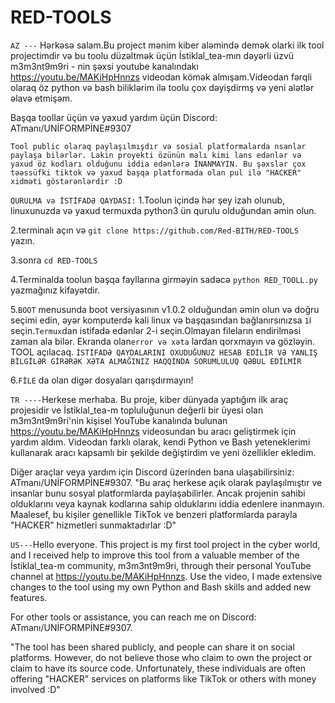 # RED-TOOLS
`AZ ---` Hərkəsə salam.Bu project mənim kiber aləmində demək olarki ilk tool projectimdir və bu toolu düzəltmək üçün İstiklal_tea-mın dəyərli üzvü 
m3m3nt9m9ri - nin şəxsi youtube kanalındakı https://youtu.be/MAKiHpHnnzs videodan kömək almışam.Videodan fərqli olaraq öz python və bash biliklərim ilə
toolu çox dəyişdirmş və yeni alətlər əlavə etmişəm.

Başqa toollar üçün və yaxud yardım üçün Discord: ATmanı/UNİFORMPİNE#9307

`Tool public olaraq paylaşılmışdır və sosial platformalarda nsanlar paylaşa bilərlər. Lakin proyekti özünün malı kimi lans edənlər
və yaxud öz kodları olduğunu iddia edənlərə
İNANMAYIN. Bu şəxslər çox təəssüfki tiktok və yaxud başqa platformada olan pul ilə "HACKER" xidməti göstərənlərdir :D`

`QURULMA və İSTİFADƏ QAYDASI:` 
1.Toolun içində hər şey izah olunub, linuxunuzda və yaxud termuxda python3 ün qurulu olduğundan əmin olun.

2.terminalı açın və `git clone https://github.com/Red-BITH/RED-TOOLS ` yazın.

3.sonra `cd RED-TOOLS`

4.Terminalda toolun  başqa fayllarına girməyin sadəcə `python RED_TOOLL.py` yazmağınız kifayətdir.

5.`BOOT` menusunda boot versiyasının v1.0.2 olduğundan əmin olun və doğru seçimi edin, əyər komputerdə kali linux və 
başqasından bağlanırsınızsa `1`i seçin.`Termux`dan istifadə edənlər 2-i seçin.Olmayan fileların endirilməsi zaman ala bilər.
Ekranda olan`error və xəta` lardan qorxmayın və gözləyin. TOOL açılacaq.
`İSTİFADƏ QAYDALARINI OXUDUĞUNUZ HESAB EDİLİR VƏ YANLIŞ BİLGİLƏR GİRƏRƏK XƏTA ALMAĞINIZ HAQQINDA SORUMLULUQ QƏBUL EDİLMİR`

6.`FİLE` da olan digər dosyaları qarışdırmayın!




`TR ----`Herkese merhaba. Bu proje, kiber dünyada yaptığım ilk araç projesidir ve İstiklal_tea-m topluluğunun değerli bir üyesi 
olan m3m3nt9m9ri'nin kişisel YouTube kanalında bulunan https://youtu.be/MAKiHpHnnzs videosundan bu aracı geliştirmek için yardım aldım. Videodan farklı olarak, kendi Python ve Bash yeteneklerimi kullanarak aracı kapsamlı bir şekilde değiştirdim ve yeni özellikler ekledim.

Diğer araçlar veya yardım için Discord üzerinden bana ulaşabilirsiniz: ATmanı/UNİFORMPİNE#9307.
"Bu araç herkese açık olarak paylaşılmıştır ve insanlar bunu sosyal platformlarda paylaşabilirler. 
Ancak projenin sahibi olduklarını veya kaynak kodlarına sahip olduklarını iddia edenlere inanmayın.
Maalesef, bu kişiler genellikle TikTok ve benzeri platformlarda parayla "HACKER" hizmetleri sunmaktadırlar :D"


`US---`Hello everyone. This project is my first tool project in the cyber world, and I received help to improve this tool from a valuable member 
of the İstiklal_tea-m community, m3m3nt9m9ri, through their personal YouTube channel at https://youtu.be/MAKiHpHnnzs.
Use the video, I made extensive changes to the tool using my own Python and Bash skills and added new features.

For other tools or assistance, you can reach me on Discord: ATmanı/UNİFORMPİNE#9307.

"The tool has been shared publicly, and people can share it on social platforms. 
However, do not believe those who claim to own the project or claim to have its source code. 
Unfortunately, these individuals are often offering "HACKER" services on platforms like TikTok or others with money involved :D"
